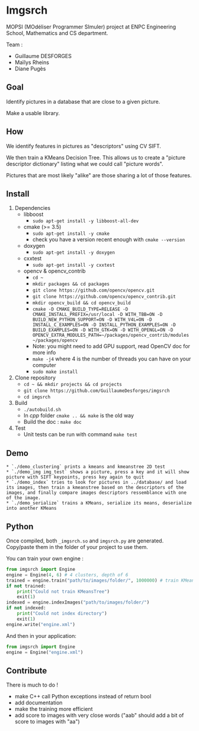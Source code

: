 # Imgsrch

MOPSI (MOdéliser Programmer SImuler) project at ENPC Engineering School, Mathematics and CS department.

Team :
- Guillaume DESFORGES
- Maïlys Rheins
- Diane Pugès

## Goal

Identify pictures in a database that are close to a given picture.

Make a usable library.

## How

We identify features in pictures as "descriptors" using CV SIFT.

We then train a KMeans Decision Tree. This allows us to create a "picture descriptor dictionary"
listing what we could call "picture words".

Pictures that are most likely "alike" are those sharing a lot of those features.

## Install

1. Dependencies
    * libboost
        * `sudo apt-get install -y libboost-all-dev`
    * cmake (>= 3.5)
        * `sudo apt-get install -y cmake`
        * check you have a version recent enough with `cmake --version`
    * doxygen
        * `sudo apt-get install -y doxygen`
    * cxxtest
        * `sudo apt-get install -y cxxtest`
    * opencv & opencv_contrib
        * `cd ~`
        * `mkdir packages && cd packages`
        * `git clone https://github.com/opencv/opencv.git`
        * `git clone https://github.com/opencv/opencv_contrib.git`
        * `mkdir opencv_build && cd opencv_build`
        * `cmake -D CMAKE_BUILD_TYPE=RELEASE -D CMAKE_INSTALL_PREFIX=/usr/local -D WITH_TBB=ON -D BUILD_NEW_PYTHON_SUPPORT=ON -D WITH_V4L=ON -D INSTALL_C_EXAMPLES=ON -D INSTALL_PYTHON_EXAMPLES=ON -D BUILD_EXAMPLES=ON -D WITH_GTK=ON -D WITH_OPENGL=ON -D OPENCV_EXTRA_MODULES_PATH=~/packages/opencv_contrib/modules ~/packages/opencv`
        * Note: you might need to add GPU support, read OpenCV doc for more info
        * `make -j4` where 4 is the number of threads you can have on your computer
        * `sudo make install`
2. Clone repository
    * `cd ~ && mkdir projects && cd projects`
    * `git clone https://github.com/GuillaumeDesforges/imgsrch`
    * `cd imgsrch`
3. Build
    * `./autobuild.sh`
    * In _cpp_ folder `cmake .. && make` is the old way
    * Build the doc : `make doc`
4. Test
    * Unit tests can be run with command `make test`

## Demo
    * `./demo_clustering` prints a kmeans and kmeanstree 2D test
    * `./demo_img img_test` shows a picture, press a key and it will show picture with SIFT keypoints, press key again to quit
    * `./demo_index` tries to look for pictures in ../database/ and load its images, then train a kmeanstree based on the descriptors of the images, and finally compare images descriptors ressemblance with one of the image.
    * `./demo_serialize` trains a KMeans, serialize its means, deserialize into another KMeans

## Python
Once compiled, both `_imgsrch.so` and `imgsrch.py` are generated. Copy/paste them in the folder of your project to use them.

You can train your own engine :
```python
from imgsrch import Engine
engine = Engine(4, 6) # 4 clusters, depth of 6
trained = engine.train("path/to/images/folder/", 1000000) # train KMeansTree on a random sample of total size 1000000
if not trained:
    print("Could not train KMeansTree")
    exit(1)
indexed = engine.indexImages("path/to/images/folder/")
if not indexed:
    print("Could not index directory")
    exit(1)
engine.write("engine.xml")
```

And then in your application:
```python
from imgsrch import Engine
engine = Engine("engine.xml")
```

## Contribute
There is much to do !

* make C++ call Python exceptions instead of return bool
* add documentation
* make the training more efficient
* add score to images with very close words ("aab" should add a bit of score to images with "aa")
